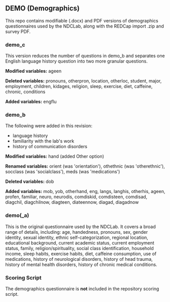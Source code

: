 ## DEMO (Demographics)

This repo contains modifiable (.docx) and PDF versions of demographics questionnaires used by the NDCLab, along with the REDCap import .zip and survey PDF.

### demo_c
This version reduces the number of questions in demo_b and separates one English language history question into two more granular questions.

**Modified variables:** ageen

**Deleted variables:** pronouns, otherpron, location, otherloc, student, major, employment, children, kidages, religion, sleep, exercise, diet, caffeine, chronic, conditions

**Added variables:** engflu

### demo_b
The following were added in this revision:
- language history
- familiarity with the lab's work
- history of communication disorders

**Modified variables:** hand (added Other option)

**Renamed variables:** orient (was 'orientation'), othethnic (was 'otherethnic'), socclass (was 'socialclass'), meds (was 'medications')

**Deleted variables:** dob

**Added variables:** mob, yob, otherhand, eng, langs, langhis, otherhis, ageen, profen, familiar, neuro, neurodis, comdiskid, comdisteen, comdisad, diagchil, diagchilnow, diagteen, diateennow, diagad, diagadnow


### demo(_a)
This is the original questionnaire used by the NDCLab.  It covers a broad range of details, including: age, handedness, pronouns, sex, gender identity, sexual identity, ethnic self-categorization, regional location, educational background, current academic status, current employment status, family, religion/spirituality, social class identification, household income, sleep habits, exercise habits, diet, caffeine consumption, use of medications, history of neurological disorders, history of head trauma, history of mental health disorders, history of chronic medical conditions.

### Scoring Script
The demographics questionnaire is **not** included in the repository scoring script.
